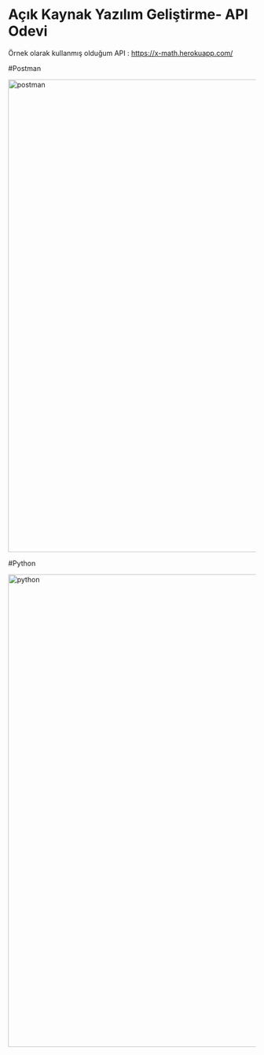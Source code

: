 # Açık Kaynak Yazılım Geliştirme- API Odevi

Örnek olarak kullanmış olduğum API : https://x-math.herokuapp.com/

#Postman

<img width="960" alt="postman" src="https://user-images.githubusercontent.com/100073075/196786919-1ccdc88d-19cf-485c-aab1-1cd56d74fa6d.png">

#Python

<img width="960" alt="python" src="https://user-images.githubusercontent.com/100073075/196787016-6e17f436-0791-4fd8-acf6-1d5fde6f4567.png">

